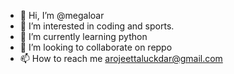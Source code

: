 - 👋 Hi, I’m @megaloar
- 👀 I’m interested in coding and sports.
- 🌱 I’m currently learning python
- 💞️ I’m looking to collaborate on reppo
- 📫 How to reach me arojeettaluckdar@gmail.com
<!---
megaloar/megaloar is a ✨ special ✨ repository because its `README.md` (this file) appears on your GitHub profile.
You can click the Preview link to take a look at your changes.
--->
